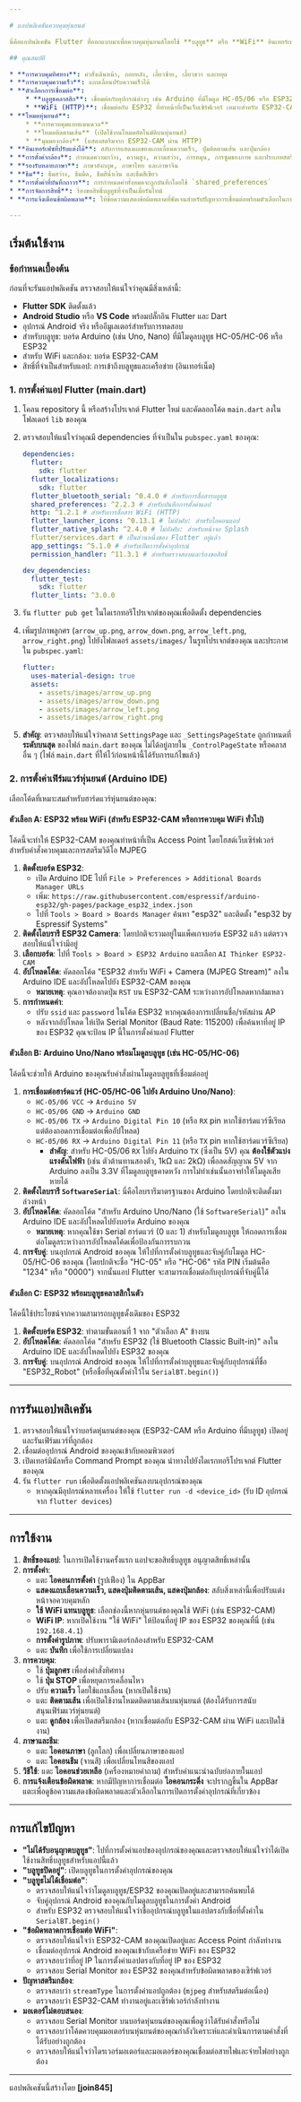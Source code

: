 ```yaml
---

# แอปพลิเคชันควบคุมหุ่นยนต์

นี่คือแอปพลิเคชัน Flutter ที่ออกแบบมาเพื่อควบคุมหุ่นยนต์โดยใช้ **บลูทูธ** หรือ **WiFi** อินเทอร์เฟซใช้งานง่าย มีปุ่มควบคุมทิศทาง การปรับความเร็ว และตัวเลือกในการดูวิดีโอจากกล้อง รวมถึงเปิดใช้งานโหมดติดตามเส้น แอปพลิเคชันรองรับหลายภาษา หลายธีม และการตั้งค่าต่าง ๆ จะถูกบันทึกไว้

## คุณสมบัติ

* **การควบคุมทิศทาง**: คำสั่งเดินหน้า, ถอยหลัง, เลี้ยวซ้าย, เลี้ยวขวา และหยุด
* **การควบคุมความเร็ว**: แถบเลื่อนปรับความเร็วได้
* **ตัวเลือกการเชื่อมต่อ**:
    * **บลูทูธคลาสสิก**: เชื่อมต่อกับอุปกรณ์ต่างๆ เช่น Arduino ที่มีโมดูล HC-05/06 หรือ ESP32 ที่มีบลูทูธในตัว
    * **WiFi (HTTP)**: เชื่อมต่อกับ ESP32 ที่ทำหน้าที่เป็นเว็บเซิร์ฟเวอร์ เหมาะสำหรับ ESP32-CAM
* **โหมดหุ่นยนต์**:
    * **การควบคุมแบบแมนนวล**
    * **โหมดติดตามเส้น** (เปิดใช้งานโหมดอัตโนมัติบนหุ่นยนต์)
    * **มุมมองกล้อง** (แสดงสตรีมจาก ESP32-CAM ผ่าน HTTP)
* **อินเทอร์เฟซที่ปรับแต่งได้**: สลับการแสดงผลของแถบเลื่อนความเร็ว, ปุ่มติดตามเส้น และปุ่มกล้อง
* **การตั้งค่ากล้อง**: กำหนดความกว้าง, ความสูง, ความสว่าง, การหมุน, การซูมของภาพ และประเภทสตรีม (JPEG หรือ MJPEG)
* **รองรับหลายภาษา**: ภาษาอังกฤษ, ภาษาไทย และภาษาจีน
* **ธีม**: ธีมสว่าง, ธีมมืด, ธีมสีน้ำเงิน และธีมสีเขียว
* **การตั้งค่าที่บันทึกถาวร**: การกำหนดค่าทั้งหมดจะถูกบันทึกโดยใช้ `shared_preferences`
* **การจัดการสิทธิ์**: ร้องขอสิทธิ์บลูทูธที่จำเป็นเมื่อรันไทม์
* **การแจ้งเตือนข้อผิดพลาด**: ให้ข้อความแสดงข้อผิดพลาดที่ชัดเจนสำหรับปัญหาการเชื่อมต่อพร้อมตัวเลือกในการเปิดการตั้งค่าอุปกรณ์ที่เกี่ยวข้อง

---
```


## เริ่มต้นใช้งาน

### ข้อกำหนดเบื้องต้น

ก่อนที่จะรันแอปพลิเคชัน ตรวจสอบให้แน่ใจว่าคุณมีสิ่งเหล่านี้:

* **Flutter SDK** ติดตั้งแล้ว
* **Android Studio** หรือ **VS Code** พร้อมปลั๊กอิน Flutter และ Dart
* อุปกรณ์ Android จริง หรืออีมูเลเตอร์สำหรับการทดสอบ
* สำหรับบลูทูธ: บอร์ด Arduino (เช่น Uno, Nano) ที่มีโมดูลบลูทูธ HC-05/HC-06 หรือ ESP32
* สำหรับ WiFi และกล้อง: บอร์ด ESP32-CAM
* สิทธิ์ที่จำเป็นสำหรับแอป: การเข้าถึงบลูทูธและเครือข่าย (อินเทอร์เน็ต)

### 1. การตั้งค่าแอป Flutter (main.dart)

1.  โคลน repository นี้ หรือสร้างโปรเจกต์ Flutter ใหม่ และคัดลอกโค้ด `main.dart` ลงในโฟลเดอร์ `lib` ของคุณ
2.  ตรวจสอบให้แน่ใจว่าคุณมี dependencies ที่จำเป็นใน `pubspec.yaml` ของคุณ:

    ```yaml
    dependencies:
      flutter:
        sdk: flutter
      flutter_localizations:
        sdk: flutter
      flutter_bluetooth_serial: ^0.4.0 # สำหรับการสื่อสารบลูทูธ
      shared_preferences: ^2.2.3 # สำหรับบันทึกการตั้งค่าแอป
      http: ^1.2.1 # สำหรับการสื่อสาร WiFi (HTTP)
      flutter_launcher_icons: ^0.13.1 # ไม่บังคับ: สำหรับไอคอนแอป
      flutter_native_splash: ^2.4.0 # ไม่บังคับ: สำหรับหน้าจอ Splash
      flutter/services.dart # เป็นส่วนหนึ่งของ Flutter อยู่แล้ว
      app_settings: ^5.1.0 # สำหรับเปิดการตั้งค่าอุปกรณ์
      permission_handler: ^11.3.1 # สำหรับตรวจสอบและร้องขอสิทธิ์

    dev_dependencies:
      flutter_test:
        sdk: flutter
      flutter_lints: ^3.0.0
    ```

3.  รัน `flutter pub get` ในไดเรกทอรีโปรเจกต์ของคุณเพื่อติดตั้ง dependencies
4.  เพิ่มรูปภาพลูกศร (`arrow_up.png`, `arrow_down.png`, `arrow_left.png`, `arrow_right.png`) ไปยังโฟลเดอร์ `assets/images/` ในรูทโปรเจกต์ของคุณ และประกาศใน `pubspec.yaml`:

    ```yaml
    flutter:
      uses-material-design: true
      assets:
        - assets/images/arrow_up.png
        - assets/images/arrow_down.png
        - assets/images/arrow_left.png
        - assets/images/arrow_right.png
    ```

5.  **สำคัญ**: ตรวจสอบให้แน่ใจว่าคลาส `SettingsPage` และ `_SettingsPageState` ถูกกำหนดที่ **ระดับบนสุด** ของไฟล์ `main.dart` ของคุณ ไม่ได้อยู่ภายใน `_ControlPageState` หรือคลาสอื่น ๆ (ไฟล์ `main.dart` ที่ให้ไว้ก่อนหน้านี้ได้รับการแก้ไขแล้ว)

### 2. การตั้งค่าเฟิร์มแวร์หุ่นยนต์ (Arduino IDE)

เลือกโค้ดที่เหมาะสมสำหรับฮาร์ดแวร์หุ่นยนต์ของคุณ:

#### ตัวเลือก A: ESP32 พร้อม WiFi (สำหรับ ESP32-CAM หรือการควบคุม WiFi ทั่วไป)

โค้ดนี้จะทำให้ ESP32-CAM ของคุณทำหน้าที่เป็น Access Point โดยโฮสต์เว็บเซิร์ฟเวอร์สำหรับคำสั่งควบคุมและการสตรีมวิดีโอ MJPEG

1.  **ติดตั้งบอร์ด ESP32**:
    * เปิด Arduino IDE ไปที่ `File > Preferences > Additional Boards Manager URLs`
    * เพิ่ม: `https://raw.githubusercontent.com/espressif/arduino-esp32/gh-pages/package_esp32_index.json`
    * ไปที่ `Tools > Board > Boards Manager` ค้นหา "esp32" และติดตั้ง "esp32 by Espressif Systems"
2.  **ติดตั้งไลบรารี ESP32 Camera**: โดยปกติจะรวมอยู่ในแพ็คเกจบอร์ด ESP32 แล้ว แต่ตรวจสอบให้แน่ใจว่ามีอยู่
3.  **เลือกบอร์ด**: ไปที่ `Tools > Board > ESP32 Arduino` และเลือก `AI Thinker ESP32-CAM`
4.  **อัปโหลดโค้ด**: คัดลอกโค้ด "ESP32 สำหรับ WiFi + Camera (MJPEG Stream)" ลงใน Arduino IDE และอัปโหลดไปยัง ESP32-CAM ของคุณ
    * **หมายเหตุ**: คุณอาจต้องกดปุ่ม `RST` บน ESP32-CAM ระหว่างการอัปโหลดหากล้มเหลว
5.  **การกำหนดค่า**:
    * ปรับ `ssid` และ `password` ในโค้ด ESP32 หากคุณต้องการเปลี่ยนชื่อ/รหัสผ่าน AP
    * หลังจากอัปโหลด ให้เปิด Serial Monitor (Baud Rate: 115200) เพื่อค้นหาที่อยู่ IP ของ ESP32 คุณจะป้อน IP นี้ในการตั้งค่าแอป Flutter

#### ตัวเลือก B: Arduino Uno/Nano พร้อมโมดูลบลูทูธ (เช่น HC-05/HC-06)

โค้ดนี้จะช่วยให้ Arduino ของคุณรับคำสั่งผ่านโมดูลบลูทูธที่เชื่อมต่ออยู่

1.  **การเชื่อมต่อฮาร์ดแวร์ (HC-05/HC-06 ไปยัง Arduino Uno/Nano)**:
    * `HC-05/06 VCC` -> `Arduino 5V`
    * `HC-05/06 GND` -> `Arduino GND`
    * `HC-05/06 TX` -> `Arduino Digital Pin 10` (หรือ `RX` pin หากใช้ฮาร์ดแวร์ซีเรียล แต่ต้องถอดการเชื่อมต่อเพื่ออัปโหลด)
    * `HC-05/06 RX` -> `Arduino Digital Pin 11` (หรือ `TX` pin หากใช้ฮาร์ดแวร์ซีเรียล)
        * **สำคัญ**: สำหรับ HC-05/06 `RX` ไปยัง Arduino `TX` (ซึ่งเป็น 5V) คุณ **ต้องใช้ตัวแบ่งแรงดันไฟฟ้า** (เช่น ตัวต้านทานสองตัว, 1kΩ และ 2kΩ) เพื่อลดสัญญาณ 5V จาก Arduino ลงเป็น 3.3V ที่โมดูลบลูทูธคาดหวัง การไม่ทำเช่นนั้นอาจทำให้โมดูลเสียหายได้
2.  **ติดตั้งไลบรารี `SoftwareSerial`**: นี่คือไลบรารีมาตรฐานของ Arduino โดยปกติจะติดตั้งมาล่วงหน้า
3.  **อัปโหลดโค้ด**: คัดลอกโค้ด "สำหรับ Arduino Uno/Nano (ใช้ `SoftwareSerial`)" ลงใน Arduino IDE และอัปโหลดไปยังบอร์ด Arduino ของคุณ
    * **หมายเหตุ**: หากคุณใช้ขา Serial ฮาร์ดแวร์ (0 และ 1) สำหรับโมดูลบลูทูธ ให้ถอดการเชื่อมต่อโมดูลระหว่างการอัปโหลดโค้ดเพื่อป้องกันการรบกวน
4.  **การจับคู่**: บนอุปกรณ์ Android ของคุณ ให้ไปที่การตั้งค่าบลูทูธและจับคู่กับโมดูล HC-05/HC-06 ของคุณ (โดยปกติจะชื่อ "HC-05" หรือ "HC-06" รหัส PIN เริ่มต้นคือ "1234" หรือ "0000") จากนั้นแอป Flutter จะสามารถเชื่อมต่อกับอุปกรณ์ที่จับคู่นี้ได้

#### ตัวเลือก C: ESP32 พร้อมบลูทูธคลาสสิกในตัว

โค้ดนี้ใช้ประโยชน์จากความสามารถบลูทูธดั้งเดิมของ ESP32

1.  **ติดตั้งบอร์ด ESP32**: ทำตามขั้นตอนที่ 1 จาก "ตัวเลือก A" ข้างบน
2.  **อัปโหลดโค้ด**: คัดลอกโค้ด "สำหรับ ESP32 (ใช้ Bluetooth Classic Built-in)" ลงใน Arduino IDE และอัปโหลดไปยัง ESP32 ของคุณ
3.  **การจับคู่**: บนอุปกรณ์ Android ของคุณ ให้ไปที่การตั้งค่าบลูทูธและจับคู่กับอุปกรณ์ที่ชื่อ "ESP32_Robot" (หรือชื่อที่คุณตั้งค่าไว้ใน `SerialBT.begin()`)

---

## การรันแอปพลิเคชัน

1.  ตรวจสอบให้แน่ใจว่าบอร์ดหุ่นยนต์ของคุณ (ESP32-CAM หรือ Arduino ที่มีบลูทูธ) เปิดอยู่และรันเฟิร์มแวร์ที่ถูกต้อง
2.  เชื่อมต่ออุปกรณ์ Android ของคุณเข้ากับคอมพิวเตอร์
3.  เปิดเทอร์มินัลหรือ Command Prompt ของคุณ นำทางไปยังไดเรกทอรีโปรเจกต์ Flutter ของคุณ
4.  รัน `flutter run` เพื่อติดตั้งแอปพลิเคชันลงบนอุปกรณ์ของคุณ
    * หากคุณมีอุปกรณ์หลายเครื่อง ให้ใช้ `flutter run -d <device_id>` (รับ ID อุปกรณ์จาก `flutter devices`)

---

## การใช้งาน

1.  **สิทธิ์ของแอป**: ในการเปิดใช้งานครั้งแรก แอปจะขอสิทธิ์บลูทูธ อนุญาตสิทธิ์เหล่านั้น
2.  **การตั้งค่า**:
    * แตะ **ไอคอนการตั้งค่า** (รูปเฟือง) ใน AppBar
    * **แสดงแถบเลื่อนความเร็ว, แสดงปุ่มติดตามเส้น, แสดงปุ่มกล้อง**: สลับสิ่งเหล่านี้เพื่อปรับแต่งหน้าจอควบคุมหลัก
    * **ใช้ WiFi แทนบลูทูธ**: เลือกช่องนี้หากหุ่นยนต์ของคุณใช้ WiFi (เช่น ESP32-CAM)
    * **WiFi IP**: หากเปิดใช้งาน "ใช้ WiFi" ให้ป้อนที่อยู่ IP ของ ESP32 ของคุณที่นี่ (เช่น `192.168.4.1`)
    * **การตั้งค่ารูปภาพ**: ปรับพารามิเตอร์กล้องสำหรับ ESP32-CAM
    * แตะ **บันทึก** เพื่อใช้การเปลี่ยนแปลง
3.  **การควบคุม**:
    * ใช้ **ปุ่มลูกศร** เพื่อส่งคำสั่งทิศทาง
    * ใช้ **ปุ่ม STOP** เพื่อหยุดการเคลื่อนไหว
    * ปรับ **ความเร็ว** โดยใช้แถบเลื่อน (หากเปิดใช้งาน)
    * แตะ **ติดตามเส้น** เพื่อเปิดใช้งานโหมดติดตามเส้นบนหุ่นยนต์ (ต้องได้รับการสนับสนุนเฟิร์มแวร์หุ่นยนต์)
    * แตะ **ดูกล้อง** เพื่อเปิดสตรีมกล้อง (หากเชื่อมต่อกับ ESP32-CAM ผ่าน WiFi และเปิดใช้งาน)
4.  **ภาษาและธีม**:
    * แตะ **ไอคอนภาษา** (ลูกโลก) เพื่อเปลี่ยนภาษาของแอป
    * แตะ **ไอคอนธีม** (จานสี) เพื่อเปลี่ยนโทนสีของแอป
5.  **วิธีใช้**: แตะ **ไอคอนช่วยเหลือ** (เครื่องหมายคำถาม) สำหรับคำแนะนำฉบับย่อภายในแอป
6.  **การแจ้งเตือนข้อผิดพลาด**: หากมีปัญหาการเชื่อมต่อ **ไอคอนกระดิ่ง** จะปรากฏขึ้นใน AppBar แตะเพื่อดูข้อความแสดงข้อผิดพลาดและตัวเลือกในการเปิดการตั้งค่าอุปกรณ์ที่เกี่ยวข้อง

---

## การแก้ไขปัญหา

* **"ไม่ได้รับอนุญาตบลูทูธ"**: ไปที่การตั้งค่าแอปของอุปกรณ์ของคุณและตรวจสอบให้แน่ใจว่าได้เปิดใช้งานสิทธิ์บลูทูธสำหรับแอปนี้แล้ว
* **"บลูทูธปิดอยู่"**: เปิดบลูทูธในการตั้งค่าอุปกรณ์ของคุณ
* **"บลูทูธไม่ได้เชื่อมต่อ"**:
    * ตรวจสอบให้แน่ใจว่าโมดูลบลูทูธ/ESP32 ของคุณเปิดอยู่และสามารถค้นพบได้
    * จับคู่อุปกรณ์ Android ของคุณกับโมดูลบลูทูธในการตั้งค่า Android
    * สำหรับ ESP32 ตรวจสอบให้แน่ใจว่าชื่ออุปกรณ์บลูทูธในแอปตรงกับชื่อที่ตั้งค่าใน `SerialBT.begin()`
* **"ข้อผิดพลาดการเชื่อมต่อ WiFi"**:
    * ตรวจสอบให้แน่ใจว่า ESP32-CAM ของคุณเปิดอยู่และ Access Point กำลังทำงาน
    * เชื่อมต่ออุปกรณ์ Android ของคุณเข้ากับเครือข่าย WiFi ของ ESP32
    * ตรวจสอบว่าที่อยู่ IP ในการตั้งค่าแอปตรงกับที่อยู่ IP ของ ESP32
    * ตรวจสอบ Serial Monitor ของ ESP32 ของคุณสำหรับข้อผิดพลาดของเซิร์ฟเวอร์
* **ปัญหาสตรีมกล้อง**:
    * ตรวจสอบว่า `streamType` ในการตั้งค่าแอปถูกต้อง (`mjpeg` สำหรับสตรีมต่อเนื่อง)
    * ตรวจสอบว่า ESP32-CAM ทำงานอยู่และเซิร์ฟเวอร์กำลังทำงาน
* **มอเตอร์ไม่ตอบสนอง**:
    * ตรวจสอบ Serial Monitor บนบอร์ดหุ่นยนต์ของคุณเพื่อดูว่าได้รับคำสั่งหรือไม่
    * ตรวจสอบว่าโค้ดควบคุมมอเตอร์บนหุ่นยนต์ของคุณกำลังวิเคราะห์และดำเนินการตามคำสั่งที่ได้รับอย่างถูกต้อง
    * ตรวจสอบให้แน่ใจว่าไดรเวอร์มอเตอร์และมอเตอร์ของคุณเชื่อมต่อสายไฟและจ่ายไฟอย่างถูกต้อง

---

แอปพลิเคชันนี้สร้างโดย **[join845]**